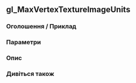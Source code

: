 ## gl_MaxVertexTextureImageUnits

### Оголошення / Приклад

### Параметри

### Опис

### Дивіться також
